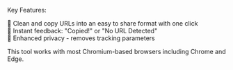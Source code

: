 Key Features:

📌 Clean and copy URLs into an easy to share format with one click <br>
📌 Instant feedback: "Copied!" or "No URL Detected" <br>
📌 Enhanced privacy - removes tracking parameters<br>

This tool works with most Chromium-based browsers including Chrome and Edge.

